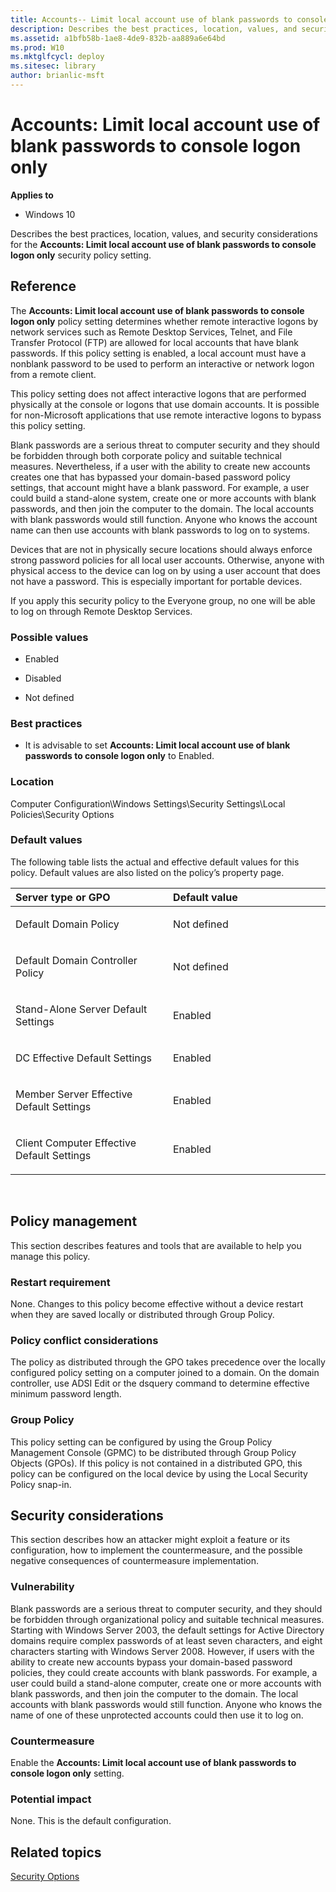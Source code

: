 ```yaml
---
title: Accounts-- Limit local account use of blank passwords to console logon only (Windows 10)
description: Describes the best practices, location, values, and security considerations for the Accounts-- Limit local account use of blank passwords to console logon only security policy setting.
ms.assetid: a1bfb58b-1ae8-4de9-832b-aa889a6e64bd
ms.prod: W10
ms.mktglfcycl: deploy
ms.sitesec: library
author: brianlic-msft
---
```


# Accounts: Limit local account use of blank passwords to console logon only


**Applies to**

-   Windows 10

Describes the best practices, location, values, and security considerations for the **Accounts: Limit local account use of blank passwords to console logon only** security policy setting.

## Reference


The **Accounts: Limit local account use of blank passwords to console logon only** policy setting determines whether remote interactive logons by network services such as Remote Desktop Services, Telnet, and File Transfer Protocol (FTP) are allowed for local accounts that have blank passwords. If this policy setting is enabled, a local account must have a nonblank password to be used to perform an interactive or network logon from a remote client.

This policy setting does not affect interactive logons that are performed physically at the console or logons that use domain accounts. It is possible for non-Microsoft applications that use remote interactive logons to bypass this policy setting.

Blank passwords are a serious threat to computer security and they should be forbidden through both corporate policy and suitable technical measures. Nevertheless, if a user with the ability to create new accounts creates one that has bypassed your domain-based password policy settings, that account might have a blank password. For example, a user could build a stand-alone system, create one or more accounts with blank passwords, and then join the computer to the domain. The local accounts with blank passwords would still function. Anyone who knows the account name can then use accounts with blank passwords to log on to systems.

Devices that are not in physically secure locations should always enforce strong password policies for all local user accounts. Otherwise, anyone with physical access to the device can log on by using a user account that does not have a password. This is especially important for portable devices.

If you apply this security policy to the Everyone group, no one will be able to log on through Remote Desktop Services.

### Possible values

-   Enabled

-   Disabled

-   Not defined

### Best practices

-   It is advisable to set **Accounts: Limit local account use of blank passwords to console logon only** to Enabled.

### Location

Computer Configuration\\Windows Settings\\Security Settings\\Local Policies\\Security Options

### Default values

The following table lists the actual and effective default values for this policy. Default values are also listed on the policy’s property page.

<table>
<colgroup>
<col width="50%" />
<col width="50%" />
</colgroup>
<thead>
<tr class="header">
<th align="left">Server type or GPO</th>
<th align="left">Default value</th>
</tr>
</thead>
<tbody>
<tr class="odd">
<td align="left"><p>Default Domain Policy</p></td>
<td align="left"><p>Not defined</p></td>
</tr>
<tr class="even">
<td align="left"><p>Default Domain Controller Policy</p></td>
<td align="left"><p>Not defined</p></td>
</tr>
<tr class="odd">
<td align="left"><p>Stand-Alone Server Default Settings</p></td>
<td align="left"><p>Enabled</p></td>
</tr>
<tr class="even">
<td align="left"><p>DC Effective Default Settings</p></td>
<td align="left"><p>Enabled</p></td>
</tr>
<tr class="odd">
<td align="left"><p>Member Server Effective Default Settings</p></td>
<td align="left"><p>Enabled</p></td>
</tr>
<tr class="even">
<td align="left"><p>Client Computer Effective Default Settings</p></td>
<td align="left"><p>Enabled</p></td>
</tr>
</tbody>
</table>

 

## Policy management


This section describes features and tools that are available to help you manage this policy.

### Restart requirement

None. Changes to this policy become effective without a device restart when they are saved locally or distributed through Group Policy.

### Policy conflict considerations

The policy as distributed through the GPO takes precedence over the locally configured policy setting on a computer joined to a domain. On the domain controller, use ADSI Edit or the dsquery command to determine effective minimum password length.

### Group Policy

This policy setting can be configured by using the Group Policy Management Console (GPMC) to be distributed through Group Policy Objects (GPOs). If this policy is not contained in a distributed GPO, this policy can be configured on the local device by using the Local Security Policy snap-in.

## Security considerations


This section describes how an attacker might exploit a feature or its configuration, how to implement the countermeasure, and the possible negative consequences of countermeasure implementation.

### Vulnerability

Blank passwords are a serious threat to computer security, and they should be forbidden through organizational policy and suitable technical measures. Starting with Windows Server 2003, the default settings for Active Directory domains require complex passwords of at least seven characters, and eight characters starting with Windows Server 2008. However, if users with the ability to create new accounts bypass your domain-based password policies, they could create accounts with blank passwords. For example, a user could build a stand-alone computer, create one or more accounts with blank passwords, and then join the computer to the domain. The local accounts with blank passwords would still function. Anyone who knows the name of one of these unprotected accounts could then use it to log on.

### Countermeasure

Enable the **Accounts: Limit local account use of blank passwords to console logon only** setting.

### Potential impact

None. This is the default configuration.

## Related topics


[Security Options](security-options.md)

 

 






